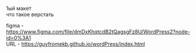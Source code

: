 1ый макет  
что такое верстать  

figma - https://www.figma.com/file/dmDxKhqtcdB2tQagsgFz8U/WordPress2?node-id=0%3A1  
URL - https://guyfromekb.github.io/wordPress/index.html
